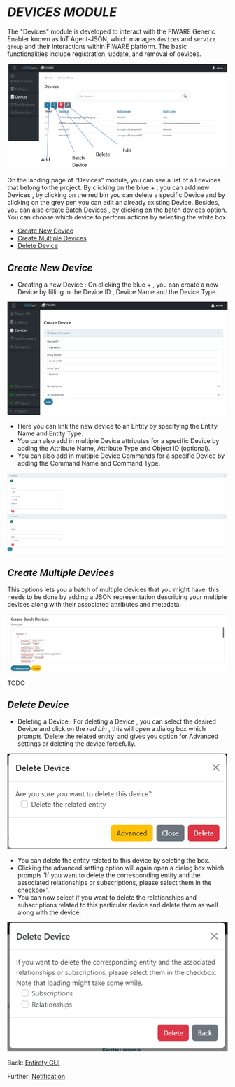 # *DEVICES MODULE* 

The "Devices" module is developed to interact with the FIWARE Generic Enabler known as IoT Agent-JSON, which manages `devices` and `service group` and their interactions within FIWARE platform. The basic functionalities include registration, update, and removal of devices.

![Alt text](images/image-11.png)

On the landing page of "Devices" module, you can see a list of all devices that belong to the project. 
By clicking on the blue + , you can add new Devices , by clicking on the red bin you can delete a specific Device and by clicking on the grey pen you can edit an already existing Device.
Besides, you can also create Batch Devices , by clicking on the batch devices option.
You can choose which device to perform actions by selecting the white box.



- [Create New Device](#create-new-device)
- [Create Multiple Devices](#create-multiple-devices)
- [Delete Device](#delete-device)

## *Create New Device*
-	Creating a new Device : On clicking the blue + , you can create a new Device by filling in the Device ID , Device Name and the Device Type.

![Alt text](images/image-12.png)

- Here you can link the new device to an Entity by specifying the Entity Name and Entity Type.
- You can also add in multiple Device attributes for a specific Device by adding the Attribute Name, Attribute Type and Object ID (optional).
- You can also add in multiple Device Commands for a specific Device by adding the Command Name and Command Type. 

![Alt text](images/image-13.png)

## *Create Multiple Devices*
This options lets you a batch of multiple devices that you might have. this needs to be done by adding a JSON representation describing your multiple devices along with their associated attributes and metadata.

![Alt text](images/image-14.png)

TODO

## *Delete Device*
- Deleting a Device : For deleting a Device , you can select the desired Device and click on the *red bin* , this will open a dialog box which prompts ‘Delete the related entity‘ and gives you option for Advanced settings or deleting the device forcefully. 

![Alt text](images/image-15.png)

- You can delete the entity related to this device by seleting the box.
- Clicking the advanced setting option will again open a dialog box which prompts 'If you want to delete the corresponding entity and the associated relationships or subscriptions, please select them in the checkbox'.
- You can now select if you want to delete the relationships and subscriptions related to this particular device and delete them as well along with the device. 

![Alt text](images/image-16.png)

Back: [Entirety GUI](https://github.com/N5GEH/n5geh.tools.entirety/blob/106-documentation-GUI/docs/GUI_TUTORIALS.md/#Modules)

Further: [Notification ](GUI_TUTORIALS/NOTIFICATIONS.md)